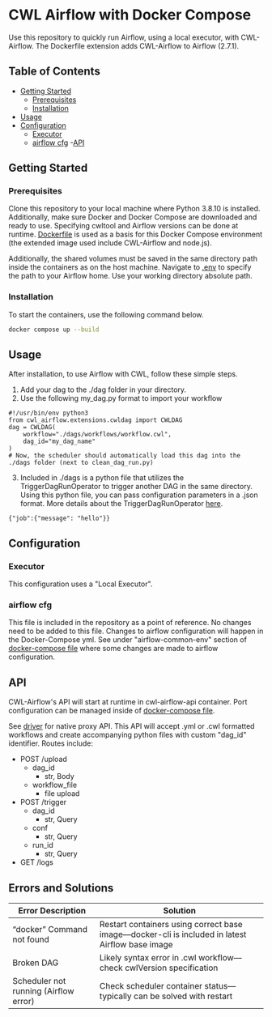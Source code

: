 # CWL Airflow with Docker Compose

Use this repository to quickly run Airflow, using a local executor, with CWL-Airflow. The Dockerfile extension adds CWL-Airflow to Airflow (2.7.1).

## Table of Contents

- [Getting Started](#getting-started)
  - [Prerequisites](#prerequisites)
  - [Installation](#installation)
- [Usage](#usage)
- [Configuration](#configuration)
  - [Executor](#executor)
  - [airflow cfg](#airflow-cfg)
-[API](#API)



## Getting Started




### Prerequisites

Clone this repository to your local machine where Python 3.8.10 is installed. Additionally, make sure Docker and Docker Compose are downloaded and ready to use. Specifying cwltool and Airflow versions can be done at runtime. [Dockerfile](./Dockerfile) is used as a basis for this Docker Compose environment (the extended image used include CWL-Airflow and node.js).

Additionally, the shared volumes must be saved in the same directory path inside the containers as on the host machine. Navigate to [.env](./.env) to specify the path to your Airflow home. Use your working directory absolute path.


### Installation

To start the containers, use the following command below.
</pre>
```bash
docker compose up --build
```
</pre>


## Usage

After installation, to use Airflow with CWL, follow these simple steps.
1. Add your dag to the ./dag folder in your directory.
2. Use the following my_dag.py format to import your workflow


  ```
  #!/usr/bin/env python3
  from cwl_airflow.extensions.cwldag import CWLDAG
  dag = CWLDAG(
      workflow="./dags/workflows/workflow.cwl",
      dag_id="my_dag_name"
  )
  # Now, the scheduler should automatically load this dag into the ./dags folder (next to clean_dag_run.py)
  ```


3. Included in ./dags is a python file that utilizes the TriggerDagRunOperator to trigger another DAG in the same directory. Using this python file, you can pass configuration parameters in a .json format. More details about the TriggerDagRunOperator [here](https://airflow.apache.org/docs/apache-airflow/stable/_api/airflow/operators/trigger_dagrun/index.html).
  
  ```
  {"job":{"message": "hello"}}
 ```

## Configuration

### Executor

This configuration uses a "Local Executor".


### airflow cfg

This file is included in the repository as a point of reference. No changes need to be added to this file. Changes to airflow configuration will happen in the Docker-Compose yml. See under "airflow-common-env" section of [docker-compose file](/docker-compose.yaml) where some changes are made to airflow configuration.

## API

CWL-Airflow's API will start at runtime in cwl-airflow-api container. Port configuration can be managed inside of [docker-compose file](/docker-compose.yaml).

See [driver](/driver.py) for native proxy API. This API will accept .yml or .cwl formatted workflows and create accompanying python files with custom "dag_id" identifier. Routes include:

- POST /upload
  - dag_id
    - str, Body
  - workflow_file
    - file upload
- POST /trigger
  - dag_id
    - str, Query
  - conf
    - str, Query
  - run_id
    - str, Query
- GET /logs


## Errors and Solutions

| Error Description                                   | Solution                                           |
|-----------------------------------------------------|---------------------------------------------------|
| “docker” Command not found                          | Restart containers using correct base image—docker-cli is included in latest Airflow base image  |
| Broken DAG                                          | Likely syntax error in .cwl workflow—check cwlVersion specification                         |
| Scheduler not running (Airflow error)               | Check scheduler container status—typically can be solved with restart |
